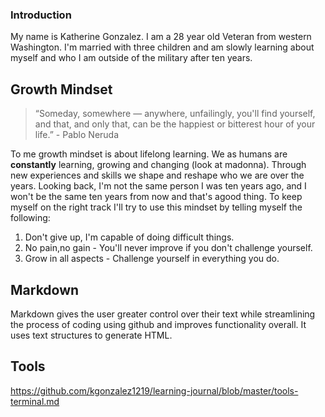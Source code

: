 ### Introduction 

My name is Katherine Gonzalez. I am a 28 year old Veteran from western Washington. I'm married with three children and am slowly learning about myself and who I am outside of the military after ten years. 

## Growth Mindset

>“Someday, somewhere — anywhere, unfailingly, you'll find yourself, and that, and only that, can be the happiest or bitterest hour of your life.” - Pablo Neruda

To me growth mindset is about lifelong learning. We as humans are **constantly** learning, growing and changing (look at madonna). Through new experiences and skills we shape and reshape who we are over the years. Looking back, I'm not the same person I was ten years ago, and I won't be the same ten years from now and that's agood thing. 
To keep myself on the right track I'll try to use this mindset by telling myself the following:

1. Don't give up, I'm capable of doing difficult things.
1. No pain,no gain - You'll never improve if you don't challenge yourself.
1. Grow in all aspects - Challenge yourself in everything you do.


## Markdown

Markdown gives the user greater control over their text while streamlining the process of coding using github and improves functionality overall. It uses text structures to generate HTML.

## Tools

https://github.com/kgonzalez1219/learning-journal/blob/master/tools-terminal.md

